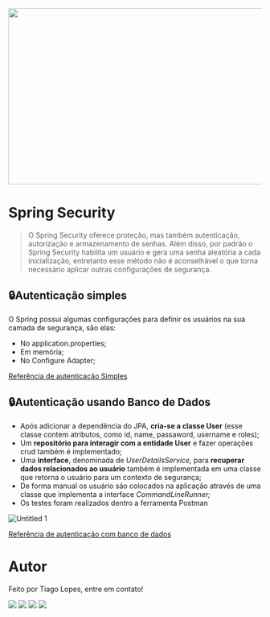 <img src="https://user-images.githubusercontent.com/58925056/156932862-f73ad5b4-3b32-4c01-916f-0d4c843dc343.png" width=700px height=350px>

# Spring Security

> O Spring Security oferece proteção, mas também autenticação, autorização e armazenamento de senhas. Além disso, por padrão o Spring Security habilita um usuário e gera uma senha aleatória a cada inicialização, entretanto esse método não é aconselhável o que torna necessário aplicar outras configurações de segurança.

## 🔒Autenticação simples
O Spring possui algumas configurações para definir os usuários na sua camada de segurança, são elas:

- No application.properties;
- Em memória;
- No Configure Adapter;

[Referência de autenticação Simples](https://glysns.gitbook.io/springframework/spring-security/autenticacao-simples)

## 🔒Autenticação usando Banco de Dados

- Após adicionar a dependência do JPA, **cria-se a classe User** (esse classe contem atributos, como id, name, passaword, username e roles);
- Um **repositório para interagir com a entidade User** e fazer operações crud também é implementado;
- Uma **interface**, denominada de *UserDetailsService,* para **recuperar dados relacionados ao usuário** também é implementada em uma classe que retorna o usuário para um contexto de segurança;
- De forma manual os usuário são colocados na aplicação através de uma classe que implementa a interface *CommandLineRunner;*
- Os testes foram realizados dentro a ferramenta Postman

![Untitled 1](https://user-images.githubusercontent.com/58925056/156933587-2c32a883-6203-4a0c-b69a-f80a0ff182a6.png)

[Referência de autenticação com banco de dados](https://glysns.gitbook.io/springframework/spring-security/auth-database)


#  Autor
Feito por Tiago Lopes, entre em contato!

  <a href="https://instagram.com/tiago_lopes_14" target="_blank"><img src="https://img.shields.io/badge/-Instagram-%23E4405F?style=for-the-badge&logo=instagram&logoColor=white" target="_blank"></a> 
  <a href="mailto:saxtiago@gmailcom"><img src="https://img.shields.io/badge/-Gmail-%23333?style=for-the-badge&logo=gmail&logoColor=white" target="_blank"></a>
  <a href="https://www.linkedin.com/in/tiagolopesdeveloper/" target="_blank"><img src="https://img.shields.io/badge/-LinkedIn-%230077B5?style=for-the-badge&logo=linkedin&logoColor=white" target="_blank"></a>
  <a href="https://t.me/tiagoLopesDev" target="_blank"><img src="https://img.shields.io/badge/Telegram-2CA5E0?style=for-the-badge&logo=telegram&logoColor=white" target="_blank"></a>
